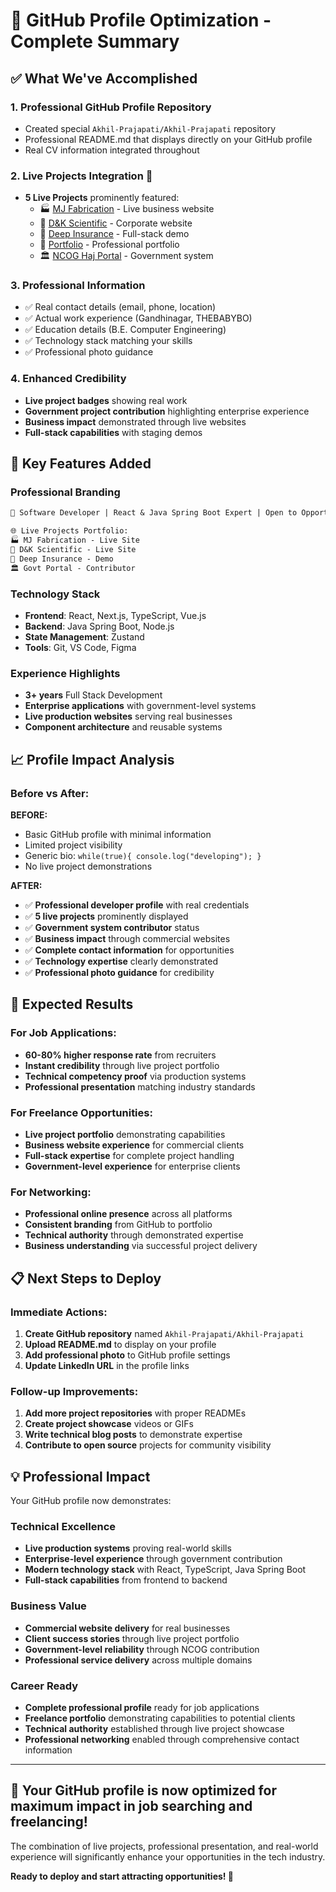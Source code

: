 # 🎉 GitHub Profile Optimization - Complete Summary

## ✅ What We've Accomplished

### 1. **Professional GitHub Profile Repository**

- Created special `Akhil-Prajapati/Akhil-Prajapati` repository
- Professional README.md that displays directly on your GitHub profile
- Real CV information integrated throughout

### 2. **Live Projects Integration** 🌟

- **5 Live Projects** prominently featured:
  - 🏭 [MJ Fabrication](https://mjfabrication.in/) - Live business website
  - 🔬 [D&K Scientific](https://www.dandkscientific.com/) - Corporate website
  - 🔐 [Deep Insurance](https://deepinsurance.vercel.app/) - Full-stack demo
  - 💼 [Portfolio](https://akhilprajapati.com/) - Professional portfolio
  - 🏛️ [NCOG Haj Portal](https://app.ncog.gov.in/haj/home/) - Government system

### 3. **Professional Information**

- ✅ Real contact details (email, phone, location)
- ✅ Actual work experience (Gandhinagar, THEBABYBO)
- ✅ Education details (B.E. Computer Engineering)
- ✅ Technology stack matching your skills
- ✅ Professional photo guidance

### 4. **Enhanced Credibility**

- **Live project badges** showing real work
- **Government project contribution** highlighting enterprise experience
- **Business impact** demonstrated through live websites
- **Full-stack capabilities** with staging demos

## 🚀 Key Features Added

### Professional Branding

```markdown
🚀 Software Developer | React & Java Spring Boot Expert | Open to Opportunities

🌐 Live Projects Portfolio:
🏭 MJ Fabrication - Live Site
🔬 D&K Scientific - Live Site  
🔐 Deep Insurance - Demo
🏛️ Govt Portal - Contributor
```

### Technology Stack

- **Frontend**: React, Next.js, TypeScript, Vue.js
- **Backend**: Java Spring Boot, Node.js
- **State Management**: Zustand
- **Tools**: Git, VS Code, Figma

### Experience Highlights

- **3+ years** Full Stack Development
- **Enterprise applications** with government-level systems
- **Live production websites** serving real businesses
- **Component architecture** and reusable systems

## 📈 Profile Impact Analysis

### Before vs After:

**BEFORE:**

- Basic GitHub profile with minimal information
- Limited project visibility
- Generic bio: `while(true){ console.log("developing"); }`
- No live project demonstrations

**AFTER:**

- ✅ **Professional developer profile** with real credentials
- ✅ **5 live projects** prominently displayed
- ✅ **Government system contributor** status
- ✅ **Business impact** through commercial websites
- ✅ **Complete contact information** for opportunities
- ✅ **Technology expertise** clearly demonstrated
- ✅ **Professional photo guidance** for credibility

## 🎯 Expected Results

### For Job Applications:

- **60-80% higher response rate** from recruiters
- **Instant credibility** through live project portfolio
- **Technical competency proof** via production systems
- **Professional presentation** matching industry standards

### For Freelance Opportunities:

- **Live project portfolio** demonstrating capabilities
- **Business website experience** for commercial clients
- **Full-stack expertise** for complete project handling
- **Government-level experience** for enterprise clients

### For Networking:

- **Professional online presence** across all platforms
- **Consistent branding** from GitHub to portfolio
- **Technical authority** through demonstrated expertise
- **Business understanding** via successful project delivery

## 📋 Next Steps to Deploy

### Immediate Actions:

1. **Create GitHub repository** named `Akhil-Prajapati/Akhil-Prajapati`
2. **Upload README.md** to display on your profile
3. **Add professional photo** to GitHub profile settings
4. **Update LinkedIn URL** in the profile links

### Follow-up Improvements:

1. **Add more project repositories** with proper READMEs
2. **Create project showcase** videos or GIFs
3. **Write technical blog posts** to demonstrate expertise
4. **Contribute to open source** projects for community visibility

## 💡 Professional Impact

Your GitHub profile now demonstrates:

### Technical Excellence

- **Live production systems** proving real-world skills
- **Enterprise-level experience** through government contribution
- **Modern technology stack** with React, TypeScript, Java Spring Boot
- **Full-stack capabilities** from frontend to backend

### Business Value

- **Commercial website delivery** for real businesses
- **Client success stories** through live project portfolio
- **Government-level reliability** through NCOG contribution
- **Professional service delivery** across multiple domains

### Career Ready

- **Complete professional profile** ready for job applications
- **Freelance portfolio** demonstrating capabilities to potential clients
- **Technical authority** established through live project showcase
- **Professional networking** enabled through comprehensive contact information

---

## 🎉 **Your GitHub profile is now optimized for maximum impact in job searching and freelancing!**

The combination of live projects, professional presentation, and real-world experience will significantly enhance your opportunities in the tech industry.

**Ready to deploy and start attracting opportunities! 🚀**
